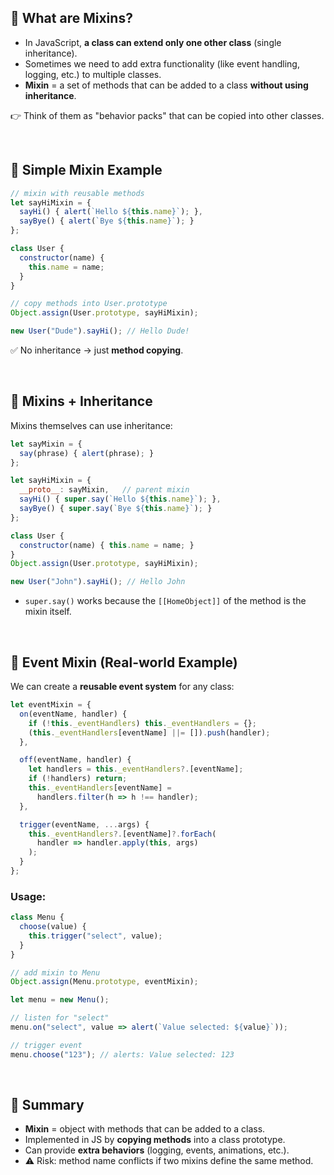 

## 🔹 What are Mixins?

* In JavaScript, **a class can extend only one other class** (single inheritance).
* Sometimes we need to add extra functionality (like event handling, logging, etc.) to multiple classes.
* **Mixin** = a set of methods that can be added to a class **without using inheritance**.

👉 Think of them as "behavior packs" that can be copied into other classes.

<br>

## 🔹 Simple Mixin Example

```js
// mixin with reusable methods
let sayHiMixin = {
  sayHi() { alert(`Hello ${this.name}`); },
  sayBye() { alert(`Bye ${this.name}`); }
};

class User {
  constructor(name) {
    this.name = name;
  }
}

// copy methods into User.prototype
Object.assign(User.prototype, sayHiMixin);

new User("Dude").sayHi(); // Hello Dude!
```

✅ No inheritance → just **method copying**.

<br>

## 🔹 Mixins + Inheritance

Mixins themselves can use inheritance:

```js
let sayMixin = {
  say(phrase) { alert(phrase); }
};

let sayHiMixin = {
  __proto__: sayMixin,   // parent mixin
  sayHi() { super.say(`Hello ${this.name}`); },
  sayBye() { super.say(`Bye ${this.name}`); }
};

class User {
  constructor(name) { this.name = name; }
}
Object.assign(User.prototype, sayHiMixin);

new User("John").sayHi(); // Hello John
```

* `super.say()` works because the `[[HomeObject]]` of the method is the mixin itself.

<br>

## 🔹 Event Mixin (Real-world Example)

We can create a **reusable event system** for any class:

```js
let eventMixin = {
  on(eventName, handler) {
    if (!this._eventHandlers) this._eventHandlers = {};
    (this._eventHandlers[eventName] ||= []).push(handler);
  },

  off(eventName, handler) {
    let handlers = this._eventHandlers?.[eventName];
    if (!handlers) return;
    this._eventHandlers[eventName] =
      handlers.filter(h => h !== handler);
  },

  trigger(eventName, ...args) {
    this._eventHandlers?.[eventName]?.forEach(
      handler => handler.apply(this, args)
    );
  }
};
```

### Usage:

```js
class Menu {
  choose(value) {
    this.trigger("select", value);
  }
}

// add mixin to Menu
Object.assign(Menu.prototype, eventMixin);

let menu = new Menu();

// listen for "select"
menu.on("select", value => alert(`Value selected: ${value}`));

// trigger event
menu.choose("123"); // alerts: Value selected: 123
```

<br>

## 🔹 Summary

* **Mixin** = object with methods that can be added to a class.
* Implemented in JS by **copying methods** into a class prototype.
* Can provide **extra behaviors** (logging, events, animations, etc.).
* ⚠️ Risk: method name conflicts if two mixins define the same method.
